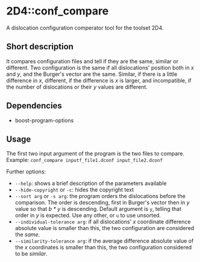 # 2D4::conf_compare
A dislocation configuration comperator tool for the toolset 2D4.

## Short description
It compares configuration files and tell if they are the same, similar or different. Two configuration is the same if all dislocations' position both in *x* and *y*, and the Burger's vector are the same. Similar, if there is a little difference in *x*, different, if the difference is *x* is larger, and incompatible, if the number of dislocations or their *y* values are different.

## Dependencies
* boost-program-options

## Usage
The first two input argument of the program is the two files to compare. Example:
`conf_compare inputf_file1.dconf input_file2.dconf`

Further options:
* `--help`: shows a brief description of the parameters available
* `--hide-copyright` or `-c`: hides the copyright text
* `--sort arg` or `-s arg`: the program orders the dislocations before the comparison. The order is descending, first in Burger's vector then in *y* value so that *b * y* is descending. Default argument is `y`, telling that order in *y* is expected. Use any other, or `u` to use unsorted.
* `--individual-tolerance arg`: if all dislocations' *x* coordinate difference absolute value is smaller than this, the two configuration are considered the *same*.
* `--similarity-tolerance arg`: if the average difference absolute value of the *x* coordinates is smaller than this, the two configuration considered to be *similar*.